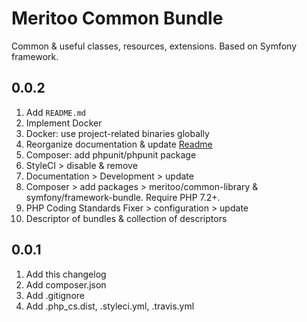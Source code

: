 # Meritoo Common Bundle
Common & useful classes, resources, extensions. Based on Symfony framework.

## 0.0.2

1. Add `README.md`
2. Implement Docker
3. Docker: use project-related binaries globally
4. Reorganize documentation & update [Readme](README.md)
5. Composer: add phpunit/phpunit package
6. StyleCI > disable & remove
7. Documentation > Development > update
8. Composer > add packages > meritoo/common-library & symfony/framework-bundle. Require PHP 7.2+.
9. PHP Coding Standards Fixer > configuration > update
10. Descriptor of bundles & collection of descriptors

## 0.0.1

1. Add this changelog
2. Add composer.json
3. Add .gitignore
4. Add .php_cs.dist, .styleci.yml, .travis.yml
